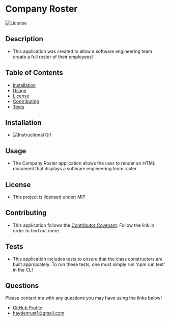 
  # Company Roster

  ![License](https://img.shields.io/badge/license-MIT-blue)

  ## Description
  * This application was created to allow a software engineering team create a full roster of their employees!

  ## Table of Contents
  * [Installation](#installation)
  * [Usage](#usage)
  * [License](#license)
  * [Contributing](#contributing)
  * [Tests](#tests)
  
  ## Installation
  * ![Instructional Gif]()

  ## Usage
  * The Company Roster application allows the user to render an HTML document that displays a software engineering team raster

  ## License
  * This project is licensed under: MIT

  ## Contributing
  * This application follows the [Contributor Covenant](https://www.contributor-covenant.org/).  Follow the link in order to find out more.

  ## Tests
  * This application includes tests to ensure that the class constructors are built appropiately.  To run these tests, one must simply run 'npm run test' in the CL!
  
  ## Questions
  Please contact me with any questions you may have using the links below!
  * [GitHub Profile](https://github.com/haydenrust1)
  * <haydenrust1@gmail.com>
  